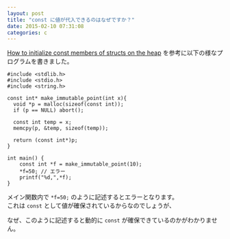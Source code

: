 ```yaml
---
layout: post
title: "const に値が代入できるのはなぜですか？"
date: 2015-02-10 07:31:08
categories: c
---
```

<p><a href="https://stackoverflow.com/questions/2219001/how-to-initialize-const-members-of-structs-on-the-heap">How to initialize const members of structs on the heap</a> を参考に以下の様なプログラムを書きました。</p>

<pre><code>#include &lt;stdlib.h&gt;
#include &lt;stdio.h&gt;
#include &lt;string.h&gt;

const int* make_immutable_point(int x){
  void *p = malloc(sizeof(const int));
  if (p == NULL) abort();

  const int temp = x;
  memcpy(p, &amp;temp, sizeof(temp));

  return (const int*)p;
}

int main() {
    const int *f = make_immutable_point(10);
    *f=50; // エラー
    printf("%d,",*f);
}
</code></pre>

<p>メイン関数内で <code>*f=50;</code> のように記述するとエラーとなります。<br>
これは <code>const</code> として値が確保されているからなのでしょうが、</p>

<p>なぜ、このように記述すると動的に <code>const</code> が確保できているのかがわかりません。</p>
